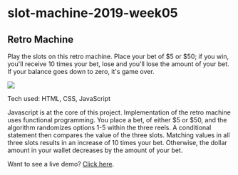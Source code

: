 # slot-machine-2019-week05

## Retro Machine

Play the slots on this retro machine. Place your bet of $5 or $50; if you win, you'll receive 10 times your bet, lose and you'll lose the amount of your bet. If your balance goes down to zero, it's game over.

<img src="https://roxanalemus.com/images/retroMachine.png" max-width="100%">

Tech used: HTML, CSS, JavaScript

Javascript is at the core of this project. Implementation of the retro machine uses functional programming. You place a bet, of either $5 or $50, and the algorithm randomizes options 1-5 within the three reels. A conditional statement then compares the value of the three slots. Matching values in all three slots results in an increase of 10 times your bet. Otherwise, the dollar amount in your wallet decreases by the amount of your bet.

Want to see a live demo? <a href="https://roxanalemus.com/mywork/slotmachine/retromachine" target="_blank">Click here</a>.

